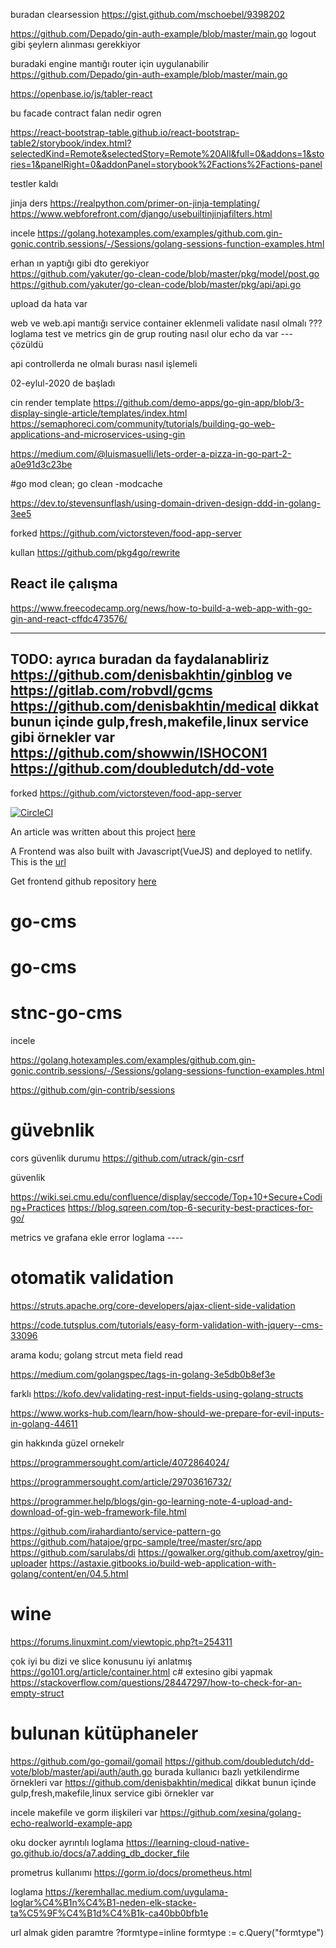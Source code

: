 


buradan clearsession  https://gist.github.com/mschoebel/9398202

https://github.com/Depado/gin-auth-example/blob/master/main.go
logout gibi şeylern alınması gerekkiyor 

buradaki engine mantığı router için uygulanabilir https://github.com/Depado/gin-auth-example/blob/master/main.go

https://openbase.io/js/tabler-react

bu facade contract falan nedir ogren 

https://react-bootstrap-table.github.io/react-bootstrap-table2/storybook/index.html?selectedKind=Remote&selectedStory=Remote%20All&full=0&addons=1&stories=1&panelRight=0&addonPanel=storybook%2Factions%2Factions-panel

testler kaldı 


jinja ders https://realpython.com/primer-on-jinja-templating/   https://www.webforefront.com/django/usebuiltinjinjafilters.html

incele 
https://golang.hotexamples.com/examples/github.com.gin-gonic.contrib.sessions/-/Sessions/golang-sessions-function-examples.html


erhan ın yaptığı gibi dto gerekiyor  
https://github.com/yakuter/go-clean-code/blob/master/pkg/model/post.go
https://github.com/yakuter/go-clean-code/blob/master/pkg/api/api.go

upload da hata var 


web  ve web.api mantığı 
service container eklenmeli
validate nasıl olmalı ??? 
loglama test ve metrics 
gin de grup routing nasıl olur echo da var --- çözüldü 

api controllerda ne olmalı burası nasıl işlemeli 



02-eylul-2020 de başladı 

cin render template 
https://github.com/demo-apps/go-gin-app/blob/3-display-single-article/templates/index.html
https://semaphoreci.com/community/tutorials/building-go-web-applications-and-microservices-using-gin

https://medium.com/@luismasuelli/lets-order-a-pizza-in-go-part-2-a0e91d3c23be

#go mod clean; go clean -modcache  

https://dev.to/stevensunflash/using-domain-driven-design-ddd-in-golang-3ee5

forked 
https://github.com/victorsteven/food-app-server


kullan 
https://github.com/pkg4go/rewrite


## React ile çalışma 

https://www.freecodecamp.org/news/how-to-build-a-web-app-with-go-gin-and-react-cffdc473576/

-----
TODO: ayrıca buradan da faydalanabliriz https://github.com/denisbakhtin/ginblog ve 
https://gitlab.com/robvdl/gcms
https://github.com/denisbakhtin/medical dikkat bunun içinde gulp,fresh,makefile,linux service gibi örnekler var 
https://github.com/showwin/ISHOCON1
https://github.com/doubledutch/dd-vote
----


forked https://github.com/victorsteven/food-app-server

[![CircleCI](https://circleci.com/gh/victorsteven/food-app-server.svg?style=svg)](https://circleci.com/gh/victorsteven/food-app-server)

An article was written about this project [here](https://dev.to/stevensunflash/using-domain-driven-design-ddd-in-golang-3ee5)

A Frontend was also built with Javascript(VueJS) and deployed to netlify. This is the [url](https://food-app-ddd.netlify.com)

Get frontend github repository [here](https://github.com/victorsteven/food-app-client)





# go-cms
# go-cms
# stnc-go-cms


incele

https://golang.hotexamples.com/examples/github.com.gin-gonic.contrib.sessions/-/Sessions/golang-sessions-function-examples.html

https://github.com/gin-contrib/sessions




# güvebnlik 
cors güvenlik durumu   https://github.com/utrack/gin-csrf

güvenlik 

https://wiki.sei.cmu.edu/confluence/display/seccode/Top+10+Secure+Coding+Practices
https://blog.sqreen.com/top-6-security-best-practices-for-go/

metrics ve grafana ekle
error loglama ---- 

# otomatik validation 
https://struts.apache.org/core-developers/ajax-client-side-validation

https://code.tutsplus.com/tutorials/easy-form-validation-with-jquery--cms-33096

arama kodu;  golang strcut meta field read 

https://medium.com/golangspec/tags-in-golang-3e5db0b8ef3e

farklı https://kofo.dev/validating-rest-input-fields-using-golang-structs

https://www.works-hub.com/learn/how-should-we-prepare-for-evil-inputs-in-golang-44611

gin hakkında güzel ornekelr 

https://programmersought.com/article/4072864024/

https://programmersought.com/article/29703616732/

https://programmer.help/blogs/gin-go-learning-note-4-upload-and-download-of-gin-web-framework-file.html


https://github.com/irahardianto/service-pattern-go
https://github.com/hatajoe/grpc-sample/tree/master/src/app
https://github.com/sarulabs/di
https://gowalker.org/github.com/axetroy/gin-uploader
https://astaxie.gitbooks.io/build-web-application-with-golang/content/en/04.5.html

# wine 

https://forums.linuxmint.com/viewtopic.php?t=254311

çok iyi bu dizi ve slice konusunu iyi anlatmış https://go101.org/article/container.html
c# extesino gibi yapmak https://stackoverflow.com/questions/28447297/how-to-check-for-an-empty-struct

# bulunan kütüphaneler 
https://github.com/go-gomail/gomail
https://github.com/doubledutch/dd-vote/blob/master/api/auth/auth.go  burada kullanıcı bazlı yetkilendirme örnekleri var 
https://github.com/denisbakhtin/medical dikkat bunun içinde gulp,fresh,makefile,linux service gibi örnekler var 


incele makefile ve gorm ilişkileri var
https://github.com/xesina/golang-echo-realworld-example-app

oku docker ayrıntılı loglama 
https://learning-cloud-native-go.github.io/docs/a7.adding_db_docker_file

prometrus kullanımı 
https://gorm.io/docs/prometheus.html



loglama 
https://keremhallac.medium.com/uygulama-loglar%C4%B1n%C4%B1-neden-elk-stacke-ta%C5%9F%C4%B1d%C4%B1k-ca40bb0bfb1e

url almak giden paramtre ?formtype=inline
		formtype := c.Query("formtype")